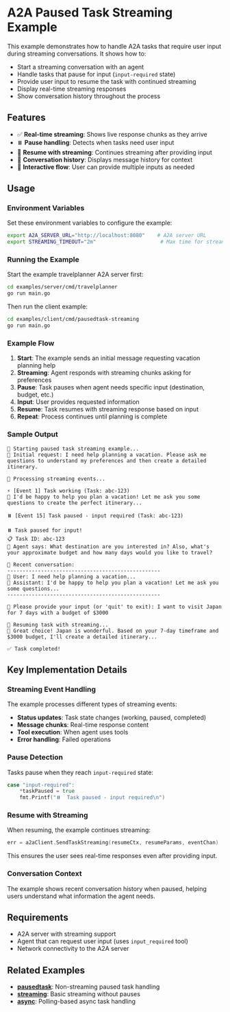 # A2A Paused Task Streaming Example

This example demonstrates how to handle A2A tasks that require user input during streaming conversations. It shows how to:

- Start a streaming conversation with an agent
- Handle tasks that pause for input (`input-required` state)
- Provide user input to resume the task with continued streaming
- Display real-time streaming responses
- Show conversation history throughout the process

## Features

- ✅ **Real-time streaming**: Shows live response chunks as they arrive
- ⏸️ **Pause handling**: Detects when tasks need user input
- 🔄 **Resume with streaming**: Continues streaming after providing input
- 📝 **Conversation history**: Displays message history for context
- 🚀 **Interactive flow**: User can provide multiple inputs as needed

## Usage

### Environment Variables

Set these environment variables to configure the example:

```bash
export A2A_SERVER_URL="http://localhost:8080"    # A2A server URL
export STREAMING_TIMEOUT="2m"                     # Max time for streaming operations
```

### Running the Example

Start the example travelplanner A2A server first:

```bash
cd examples/server/cmd/travelplanner
go run main.go
```

Then run the client example:

```bash
cd examples/client/cmd/pausedtask-streaming
go run main.go
```

### Example Flow

1. **Start**: The example sends an initial message requesting vacation planning help
2. **Streaming**: Agent responds with streaming chunks asking for preferences
3. **Pause**: Task pauses when agent needs specific input (destination, budget, etc.)
4. **Input**: User provides requested information
5. **Resume**: Task resumes with streaming response based on input
6. **Repeat**: Process continues until planning is complete

### Sample Output

```
🚀 Starting paused task streaming example...
📝 Initial request: I need help planning a vacation. Please ask me questions to understand my preferences and then create a detailed itinerary.

📡 Processing streaming events...

⚡ [Event 1] Task working (Task: abc-123)
💬 I'd be happy to help you plan a vacation! Let me ask you some questions to create the perfect itinerary...

⏸️ [Event 15] Task paused - input required (Task: abc-123)

⏸️ Task paused for input!
📋 Task ID: abc-123
💭 Agent says: What destination are you interested in? Also, what's your approximate budget and how many days would you like to travel?

📝 Recent conversation:
--------------------------------------------------
👤 User: I need help planning a vacation...
🤖 Assistant: I'd be happy to help you plan a vacation! Let me ask you some questions...
--------------------------------------------------

💬 Please provide your input (or 'quit' to exit): I want to visit Japan for 7 days with a budget of $3000

🔄 Resuming task with streaming...
💬 Great choice! Japan is wonderful. Based on your 7-day timeframe and $3000 budget, I'll create a detailed itinerary...

✅ Task completed!
```

## Key Implementation Details

### Streaming Event Handling

The example processes different types of streaming events:

- **Status updates**: Task state changes (working, paused, completed)
- **Message chunks**: Real-time response content
- **Tool execution**: When agent uses tools
- **Error handling**: Failed operations

### Pause Detection

Tasks pause when they reach `input-required` state:

```go
case "input-required":
    *taskPaused = true
    fmt.Printf("⏸️  Task paused - input required\n")
```

### Resume with Streaming

When resuming, the example continues streaming:

```go
err = a2aClient.SendTaskStreaming(resumeCtx, resumeParams, eventChan)
```

This ensures the user sees real-time responses even after providing input.

### Conversation Context

The example shows recent conversation history when paused, helping users understand what information the agent needs.

## Requirements

- A2A server with streaming support
- Agent that can request user input (uses `input_required` tool)
- Network connectivity to the A2A server

## Related Examples

- **[pausedtask](../pausedtask/)**: Non-streaming paused task handling
- **[streaming](../streaming/)**: Basic streaming without pauses
- **[async](../async/)**: Polling-based async task handling
